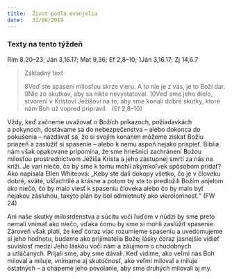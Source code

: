 ```yaml
---
title:  Život podľa evanjelia
date:   31/08/2019
---
```


### Texty na tento týždeň
Rim 8,20–23; Ján 3,16.17; Mat 9,36; Ef 2,8–10; 1Ján 3,16.17; Zj 14,6.7

> <p>Základný text</p>
> 8Veď ste spasení milosťou skrze vieru. A to nie je z vás, je to Boží dar. 9Nie zo skutkov, aby sa nikto nevystatoval. 10Veď sme jeho dielo, stvorení v Kristovi Ježišovi na to, aby sme konali dobré skutky, ktoré nám Boh už vopred pripravil.  (Ef 2,8–10)

Vždy, keď začneme uvažovať o Božích príkazoch, požiadavkách a pokynoch, dostávame sa do nebezpečenstva – alebo dokonca do pokušenia – nazdávať sa, že si svojím konaním môžeme získať Božiu priazeň a zaslúžiť si spasenie – alebo k nemu aspoň nejako prispieť. Biblia nám však opakovane pripomína, že sme hriešnici zachránení Božou milosťou prostredníctvom Ježiša Krista a jeho zástupnej smrti za nás na kríži. Je vari niečo, čo by sme k tomu mohli akýmkoľvek spôsobom pridať? Ako napísala Ellen Whiteová: „Keby ste dali dokopy všetko, čo je v človeku dobré, sväté, ušľachtilé a krásne a potom by ste to predložili Božím anjelom ako niečo, čo by malo viesť k spaseniu človeka alebo čo by malo byť nejakou zásluhou, takýto plán by bol odmietnutý ako vierolomnosť.“ (FW 24)

Ani naše skutky milosrdenstva a súcitu voči ľuďom v núdzi by sme preto nemali vnímať ako niečo, vďaka čomu by sme si mohli zaslúžiť spasenie. Zároveň však platí, že keď čoraz viac rozumieme spaseniu a uvedomujeme si jeho hodnotu, budeme ako prijímatelia Božej lásky čoraz jasnejšie vidieť súvislosť medzi Jeho láskou voči nám a záujmom o chudobných a utláčaných. Prijali sme, aby sme dávali. Keď vidíme, ako veľmi nás Boh miloval a miluje, vnímame aj skutočnosť, ako veľmi miloval a miluje ostatných – a chápeme jeho povolanie, aby sme druhých milovali aj my.